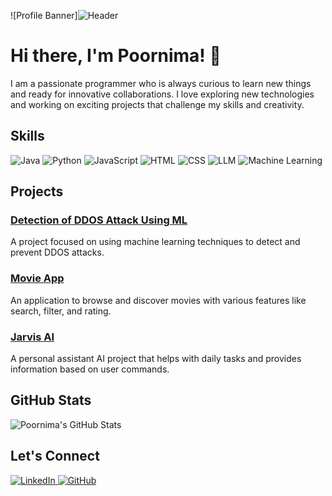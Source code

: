 ![Profile Banner]![Header](./your-header-image-name.png)  <!-- Replace with your banner image URL -->

# Hi there, I'm Poornima! 👋

I am a passionate programmer who is always curious to learn new things and ready for innovative collaborations. I love exploring new technologies and working on exciting projects that challenge my skills and creativity.

## Skills

<p align="left">
  <img src="https://img.shields.io/badge/Java-ED8B00?style=for-the-badge&logo=java&logoColor=white" alt="Java" />
  <img src="https://img.shields.io/badge/Python-3776AB?style=for-the-badge&logo=python&logoColor=white" alt="Python" />
  <img src="https://img.shields.io/badge/JavaScript-F7DF1E?style=for-the-badge&logo=javascript&logoColor=black" alt="JavaScript" />
  <img src="https://img.shields.io/badge/HTML-E34F26?style=for-the-badge&logo=html5&logoColor=white" alt="HTML" />
  <img src="https://img.shields.io/badge/CSS-1572B6?style=for-the-badge&logo=css3&logoColor=white" alt="CSS" />
  <img src="https://img.shields.io/badge/LLM-FF6F61?style=for-the-badge&logo=llm&logoColor=white" alt="LLM" />
  <img src="https://img.shields.io/badge/Machine_Learning-00C9FF?style=for-the-badge&logo=machine-learning&logoColor=white" alt="Machine Learning" />
</p>

## Projects

### [Detection of DDOS Attack Using ML](https://github.com/Poornima-mada/DDOS-Detection-ML)
A project focused on using machine learning techniques to detect and prevent DDOS attacks.

### [Movie App](https://github.com/Poornima-mada/Movie-App)
An application to browse and discover movies with various features like search, filter, and rating.

### [Jarvis AI](https://github.com/Poornima-mada/Jarvis-AI)
A personal assistant AI project that helps with daily tasks and provides information based on user commands.

## GitHub Stats

![Poornima's GitHub Stats](https://github-readme-stats.vercel.app/api?username=Poornima-mada&show_icons=true&theme=radical)

## Let's Connect

<p align="left">
  <a href="https://www.linkedin.com/in/poornima-mada/" target="_blank">
    <img src="https://img.shields.io/badge/LinkedIn-0077B5?style=for-the-badge&logo=linkedin&logoColor=white" alt="LinkedIn"/>
  </a>
  <a href="https://github.com/Poornima-mada" target="_blank">
    <img src="https://img.shields.io/badge/GitHub-181717?style=for-the-badge&logo=github&logoColor=white" alt="GitHub"/>
  </a>
</p>



